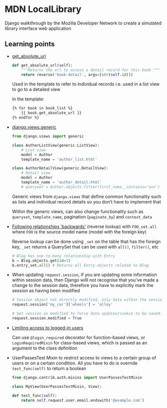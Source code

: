 # MDN LocalLibrary 

Django walkthrough by the Mozilla Developer Network to create a simulated library interface web application

## Learning points

- [get_absolute_url](https://docs.djangoproject.com/en/3.0/ref/models/instances/#get-absolute-url)

    ```python
    def get_absolute_url(self):  
        """Returns the url to access a detail record for this book."""
        return reverse('book-detail', args=[str(self.id)])
    ```
    Used in the template to refer to individual records i.e. used in a list view to go to a detailed view

    In the template:
    ```html
    {% for book in book_list %}
        {{ book.get_absolute_url }}
    {% endfor %}
    ```

- [django.views.generic](https://docs.djangoproject.com/en/3.0/ref/class-based-views/generic-display/)

    ```python 
    from django.views import generic
    
    class AuthorListView(generic.ListView):
        # List view
        model = Author
        template_name = 'author_list.html'

    class AuthorDetailView(generic.DetailView):
        # Detail view
        model = Author
        template_name = 'author_detail.html'
        # queryset = Author.objects.filter(first_name__contains='sun')
    ```


    Generic views from `django.views` that define common functionality such as lists and individual record details so you don't have to implement that

    Within the generic views, can also change functionality such as `queryset`, `template_name`, pagination (`paginate_by`) and `context_data`

- [Following relationships 'backwards'](https://docs.djangoproject.com/en/3.0/topics/db/queries/#following-relationships-backward) (reverse lookup) with `FOO_set.all` where `FOO` is the source model name (model with the foreign key)

    Reverse lookup can be done using `_set` on the table that has the foreign key, `_set` returns a QuerySet that can be used with `all()`, `filter()`, etc

    ```python
    # Blog has one-to-many relationship with Entry
    b = Blog.objects.get(id=1)
    b.entry_set.all() # Returns all Entry objects related to Blog
    ```


- When updating `request.session`, if you are updating some information within session data, then Django willl not recognise that you've made a change to the session data, therefore you have to explicitly mark the session as having been modified
    
    ```python
    # Session object not directly modified, only data within the session. Session changes not saved!
    request.session['my_car']['wheels'] = 'alloy'

    # Set session as modified to force data updates/cookie to be saved.
    request.session.modified = True
    ```

- [Limiting access to logged-in users](https://docs.djangoproject.com/en/3.0/topics/auth/default/#limiting-access-to-logged-in-users)

    Can use `@login_required` decorator for function-based views, or `LoginRequiredMixin` for class-based views, which is passed as an argument to the class definition

- UserPassesTest Mixin to restrict access to views to a certain group of users or on a certain condition. All you have to do is override `test_func(self)` to return a boolean

    ```python
    from django.contrib.auth.mixins import UserPassesTestMixin

    class MyView(UserPassesTestMixin, View):

    def test_func(self):
        return self.request.user.email.endswith('@example.com')
    ```